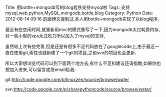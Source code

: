 Title: 用bottle+mongodb写的blog程序支持mysql啦
Tags: 支持mysql,web,python,MySQL,mongodb,bottle,blog
Category: Python
Date: 2012-08-14 09:16
前面博文提到过,本人用bottle+mongodb实现了以blog程序,

最近有些空闲时间,就重新用mvc的模式重写了一下,因为mongodb太过耗费内存,对一些小型的vps太过吃力所以加入了mysql的支持,

虽然较上次有些完善,但是还是有很多不足代码放在了googlecode上,由于最近一直在使用git,索性也就新建了一个git的项目,之前svn的项目也会更新.

所以大家想浏览代码可以到下面两个地方去,有什么不足和建议还请指教,如果你也想加入进来,可以留言或发email给我:

git:<a href="http://code.google.com/p/linuxzen/source/browse/water">http://code.google.com/p/linuxzen/source/browse/water</a>

svn:http://code.google.com/p/sharepythoncode/source/browse/water/
